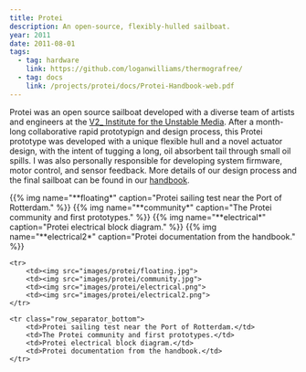 ```yaml
---
title: Protei
description: An open-source, flexibly-hulled sailboat.
year: 2011
date: 2011-08-01
tags:
  - tag: hardware
    link: https://github.com/loganwilliams/thermografree/
  - tag: docs
    link: /projects/protei/docs/Protei-Handbook-web.pdf
---
```


<p>Protei was an open source sailboat developed with a diverse team of artists and engineers at the <a href="http://v2.nl">V2_ Institute for the Unstable Media</a>. After a month-long collaborative rapid prototypign and design process, this Protei prototype was developed with a unique flexible hull and a novel actuator design, with the intent of tugging a long, oil absorbent tail through small oil spills. I was also personally responsible for developing system firmware, motor control, and sensor feedback. More details of our design process and the final sailboat can be found in our <a href="images/protei/Protei-Handbook-web.pdf">handbook</a>.</p>

<div class="gallery">
{{% img name="**floating*" caption="Protei sailing test near the Port of Rotterdam." %}}
{{% img name="**community*" caption="The Protei community and first prototypes." %}}
{{% img name="**electrical*" caption="Protei electrical block diagram." %}}
{{% img name="**electrical2*" caption="Protei documentation from the handbook." %}}



<table class="gallery">

	<tr>
		<td><img src="images/protei/floating.jpg">
		<td><img src="images/protei/community.jpg">
		<td><img src="images/protei/electrical.png">
		<td><img src="images/protei/electrical2.png">
	</tr>

	<tr class="row_separator_bottom">
		<td>Protei sailing test near the Port of Rotterdam.</td>
		<td>The Protei community and first prototypes.</td>
		<td>Protei electrical block diagram.</td>
		<td>Protei documentation from the handbook.</td>
	</tr>

</table>
</div>
